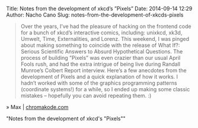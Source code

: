 Title: Notes from the development of xkcd’s ”Pixels”
Date: 2014-09-14 12:29
Author: Nacho Cano
Slug: notes-from-the-development-of-xkcds-pixels

> Over the years, I’ve had the pleasure of hacking on the frontend code
> for a bunch of xkcd’s interactive comics, including: unixkcd, xk3d,
> Umwelt, Time, Externalities, and Lorenz. This weekend, I was pinged
> about making something to coincide with the release of What If?:
> Serious Scientific Answers to Absurd Hypothetical Questions. The
> process of building ”Pixels” was even crazier than our usual April
> Fools rush, and had the extra intrigue of being live during Randall
> Munroe’s Colbert Report interview. Here’s a few anecdotes from the
> development of Pixels and a quick explanation of how it works. I
> hadn’t worked with some of the graphics programming patterns
> (coordinate systems!) for a while, so I ended up making some classic
> mistakes – hopefully you can avoid repeating them. :)

» Max | [chromakode.com][]

  [chromakode.com]: http://chromakode.com/post/notes-on-xkcd-pixels
    "Notes from the development of xkcd's "Pixels""
